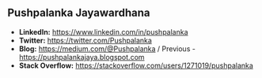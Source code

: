 Pushpalanka Jayawardhana
-------------------------------------------------------------------------------------------------
* **LinkedIn:** https://www.linkedin.com/in/pushpalanka
* **Twitter:** https://twitter.com/Pushpalanka
* **Blog:** https://medium.com/@Pushpalanka / Previous - https://pushpalankajaya.blogspot.com
* **Stack Overflow:** https://stackoverflow.com/users/1271019/pushpalanka

